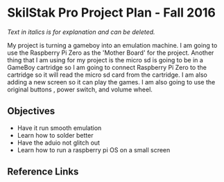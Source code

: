 # SkilStak Pro Project Plan - Fall 2016

*Text in italics is for explanation and can be deleted.*
 
My project is turning a gameboy into an emulation machine. I am going to use the Raspberry Pi Zero as the 'Mother Board' for the project. Another thing that I am using for my project is the micro sd is going to be in a GameBoy cartridge so I am going to connect Raspberry Pi Zero to the cartridge so it will read the micro sd card from the cartridge. I am also adding a new screen so it can play the games. I am also going to use the original buttons , power switch, and volume wheel.

## Objectives

* Have it run smooth emulation
* Learn how to solder better
* Have the aduio not glitch out
* Learn how to run a raspberry pi OS on a small screen

[schedule]: schedule.md

## Reference Links



